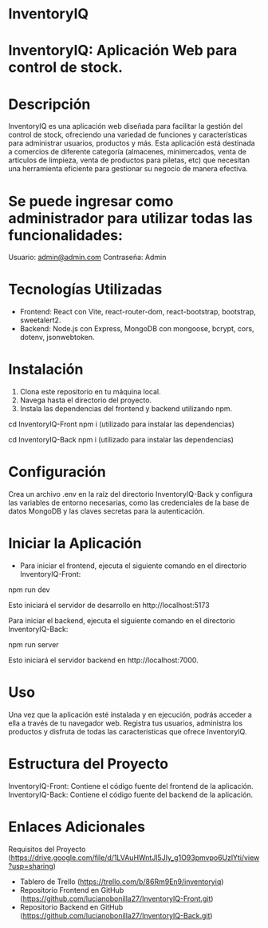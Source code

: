 # InventoryIQ

# InventoryIQ: Aplicación Web para control de stock.

# Descripción
InventoryIQ es una aplicación web diseñada para facilitar la gestión del control de stock, ofreciendo una variedad de funciones y características para administrar usuarios, productos y más. 
Esta aplicación está destinada a comercios de diferente categoría (almacenes, minimercados, venta de articulos de limpieza, venta de productos para piletas, etc)  que necesitan una herramienta eficiente para gestionar su negocio de manera efectiva.

# Se puede ingresar como administrador para utilizar todas las funcionalidades:

Usuario: admin@admin.com 
Contraseña: Admin

# Tecnologías Utilizadas

* Frontend: React con Vite, react-router-dom, react-bootstrap, bootstrap, sweetalert2.
* Backend: Node.js con Express, MongoDB con mongoose, bcrypt, cors, dotenv, jsonwebtoken.

# Instalación

1. Clona este repositorio en tu máquina local.
2. Navega hasta el directorio del proyecto.
3. Instala las dependencias del frontend y backend utilizando npm.

cd InventoryIQ-Front
npm i (utilizado para instalar las dependencias)

cd InventoryIQ-Back
npm i  (utilizado para instalar las dependencias)

# Configuración
Crea un archivo .env en la raíz del directorio InventoryIQ-Back y configura las variables de entorno necesarias, como las credenciales de la base de datos MongoDB y las claves secretas para la autenticación.

# Iniciar la Aplicación

* Para iniciar el frontend, ejecuta el siguiente comando en el directorio InventoryIQ-Front:

npm run dev

Esto iniciará el servidor de desarrollo en http://localhost:5173

Para iniciar el backend, ejecuta el siguiente comando en el directorio InventoryIQ-Back:

npm run server

Esto iniciará el servidor backend en http://localhost:7000.

# Uso

Una vez que la aplicación esté instalada y en ejecución, podrás acceder a ella a través de tu navegador web. Registra tus usuarios, administra los productos y disfruta de todas las características que ofrece InventoryIQ.

# Estructura del Proyecto

InventoryIQ-Front: Contiene el código fuente del frontend de la aplicación.
InventoryIQ-Back: Contiene el código fuente del backend de la aplicación.


# Enlaces Adicionales
Requisitos del Proyecto (https://drive.google.com/file/d/1LVAuHWntJl5JIy_g1O93pmvpo6UzlYti/view?usp=sharing)
* Tablero de Trello (https://trello.com/b/86Rm9En9/inventoryiq)
* Repositorio Frontend en GitHub (https://github.com/lucianobonilla27/InventoryIQ-Front.git)
* Repositorio Backend en GitHub (https://github.com/lucianobonilla27/InventoryIQ-Back.git)

